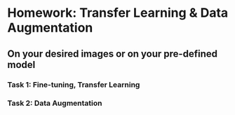 # Homework: Transfer Learning & Data Augmentation



## On your desired images or on your pre-defined model

### Task 1: Fine-tuning, Transfer Learning

### Task 2: Data Augmentation

